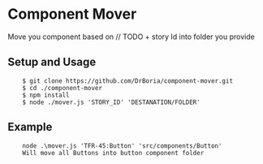 # Component Mover

Move you component based on // TODO + story Id into folder you provide

## Setup and Usage

```
    $ git clone https://github.com/DrBoria/component-mover.git
    $ cd ./component-mover
    $ npm install 
    $ node ./mover.js 'STORY_ID' 'DESTANATION/FOLDER'
```

## Example

```
    node .\mover.js 'TFR-45:Button' 'src/components/Button'
    Will move all Buttons into button component folder
```
